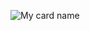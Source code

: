 ![My card name](https://cardivo.vercel.app/api?name=RAHUL-MASTER%20&description=Hi,%20Welcome%20To%20My%20Profile%20I%20AM%20BOT%20DEPLOYER&image=https://avatars.githubusercontent.com/u/193906017?s=400&u=e2d26d21370a84dee9767968f5ae4f2fcecf15aa&v=4&backgroundColor=%23e4f2f6&instagram=rahul_police_officer&github=Rahulmaster143&)
</p>
